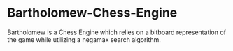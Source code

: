 # Bartholomew-Chess-Engine
Bartholomew is a Chess Engine which relies on a bitboard representation of the game while utilizing a negamax search algorithm.
